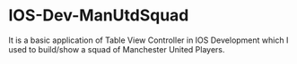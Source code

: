 # IOS-Dev-ManUtdSquad

It is a basic application of Table View Controller in IOS Development which I used to build/show a squad of Manchester United Players.
